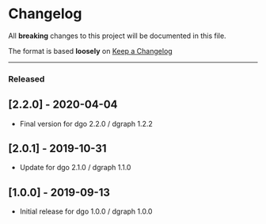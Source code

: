 # Changelog
All **breaking** changes to this project will be documented in this file.

The format is based **loosely** on [Keep a Changelog](http://keepachangelog.com/en/1.0.0/)

---

### Released

## [2.2.0] - 2020-04-04

- Final version for dgo 2.2.0 / dgraph 1.2.2


## [2.0.1] - 2019-10-31

- Update for dgo 2.1.0 / dgraph 1.1.0


## [1.0.0] - 2019-09-13

- Initial release for dgo 1.0.0 / dgraph 1.0.0
